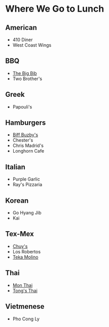 # Where We Go to Lunch

## American

* 410 Diner
* West Coast Wings

## BBQ

* [The Big Bib](http://thebigbib.com/)
* Two Brother's

## Greek

* Papouli's

## Hamburgers

* [Biff Buzby's](http://www.biffbuzbys.com/)
* Chester's
* Chris Madrid's
* Longhorn Cafe

## Italian

* Purple Garlic
* Ray's Pizzaria

## Korean

* Go Hyang Jib
* Kai

## Tex-Mex

* [Chuy's](https://www.chuys.com/locations/san-antonio/selma)
* Los Robertos
* [Teka Molino](http://tekamolino.com/)

## Thai

* [Mon Thai](http://monsthai.com/)
* [Tong's Thai](https://www.tongsthai.com)

## Vietmenese

* Pho Cong Ly
